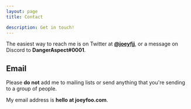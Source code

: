 ```yaml
---
layout: page
title: Contact

description: Get in touch!
---
```


The easiest way to reach me is on Twitter at **[@joeyfjj](https://twitter.com/joeyfjj)**, or a message on Discord to **DangerAspect#0001**. 

## Email

<p class="info">Please <strong>do not</strong> add me to mailing lists or send anything that you're sending to a group of people. </p>

My email address is **hello at joeyfoo.com**.
